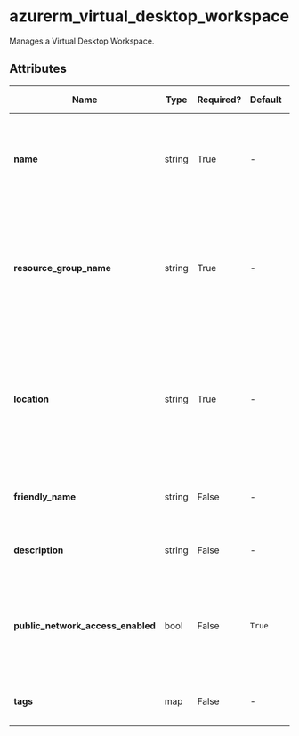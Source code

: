 # azurerm_virtual_desktop_workspace

Manages a Virtual Desktop Workspace.

## Attributes

| Name | Type | Required? | Default  | possible values | Description |
| ---- | ---- | --------- | -------- | ----------- | ----------- |
| **name** | string | True | -  |  -  | The name of the Virtual Desktop Workspace. Changing this forces a new resource to be created. | 
| **resource_group_name** | string | True | -  |  -  | The name of the resource group in which to create the Virtual Desktop Workspace. Changing this forces a new resource to be created. | 
| **location** | string | True | -  |  -  | The location/region where the Virtual Desktop Workspace is located. Changing the location/region forces a new resource to be created. | 
| **friendly_name** | string | False | -  |  -  | A friendly name for the Virtual Desktop Workspace. | 
| **description** | string | False | -  |  -  | A description for the Virtual Desktop Workspace. | 
| **public_network_access_enabled** | bool | False | `True`  |  -  | Whether public network access is allowed for this Virtual Desktop Workspace. Defaults to `true`. | 
| **tags** | map | False | -  |  -  | A mapping of tags to assign to the resource. | 

